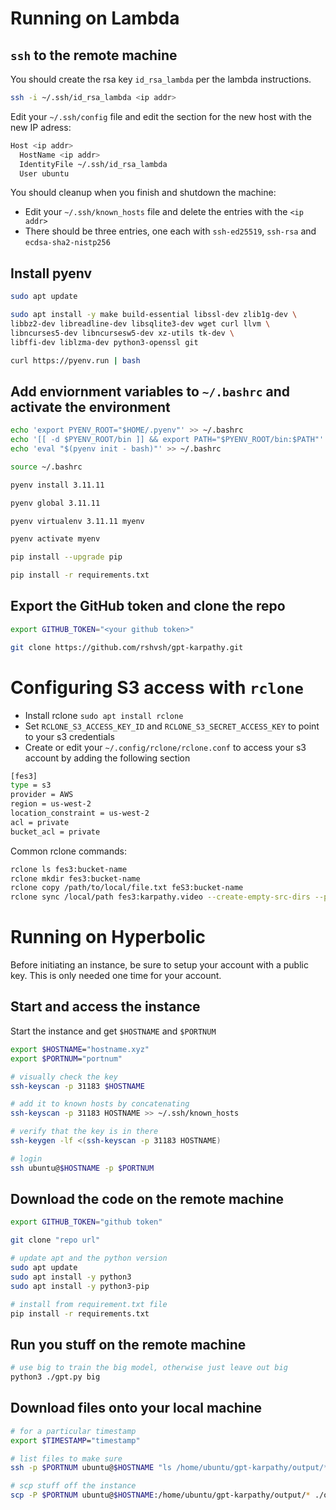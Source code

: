 # Running on Lambda

## `ssh` to the remote machine

You should create the rsa key `id_rsa_lambda` per the lambda instructions.

```bash
ssh -i ~/.ssh/id_rsa_lambda <ip addr>
```

Edit your `~/.ssh/config` file and edit the section for the new host with the new IP adress:

```bash
Host <ip addr>
  HostName <ip addr>
  IdentityFile ~/.ssh/id_rsa_lambda
  User ubuntu
```

You should cleanup when you finish and shutdown the machine:
- Edit your `~/.ssh/known_hosts` file and delete the entries with the `<ip addr>`
- There should be three entries, one each with `ssh-ed25519`, `ssh-rsa` and `ecdsa-sha2-nistp256`

## Install pyenv

```bash
sudo apt update

sudo apt install -y make build-essential libssl-dev zlib1g-dev \
libbz2-dev libreadline-dev libsqlite3-dev wget curl llvm \
libncurses5-dev libncursesw5-dev xz-utils tk-dev \
libffi-dev liblzma-dev python3-openssl git

curl https://pyenv.run | bash
```

## Add enviornment variables to `~/.bashrc` and activate the environment

```bash
echo 'export PYENV_ROOT="$HOME/.pyenv"' >> ~/.bashrc
echo '[[ -d $PYENV_ROOT/bin ]] && export PATH="$PYENV_ROOT/bin:$PATH"' >> ~/.bashrc
echo 'eval "$(pyenv init - bash)"' >> ~/.bashrc

source ~/.bashrc

pyenv install 3.11.11

pyenv global 3.11.11

pyenv virtualenv 3.11.11 myenv

pyenv activate myenv

pip install --upgrade pip

pip install -r requirements.txt
```

## Export the GitHub token and clone the repo

```bash
export GITHUB_TOKEN="<your github token>"

git clone https://github.com/rshvsh/gpt-karpathy.git
```

# Configuring S3 access with `rclone`

- Install rclone `sudo apt install rclone`
- Set `RCLONE_S3_ACCESS_KEY_ID` and `RCLONE_S3_SECRET_ACCESS_KEY` to point to your s3 credentials
- Create or edit your `~/.config/rclone/rclone.conf` to access your s3 account by adding the following section

```bash
[fes3]
type = s3
provider = AWS
region = us-west-2
location_constraint = us-west-2
acl = private
bucket_acl = private
```

Common rclone commands:

```bash
rclone ls fes3:bucket-name
rclone mkdir fes3:bucket-name
rclone copy /path/to/local/file.txt feS3:bucket-name
rclone sync /local/path fes3:karpathy.video --create-empty-src-dirs --progress
```

# Running on Hyperbolic

Before initiating an instance, be sure to setup your account with a public key. This is only needed one time for your account.

## Start and access the instance

Start the instance and get `$HOSTNAME` and `$PORTNUM`

```bash
export $HOSTNAME="hostname.xyz"
export $PORTNUM="portnum"

# visually check the key
ssh-keyscan -p 31183 $HOSTNAME

# add it to known hosts by concatenating
ssh-keyscan -p 31183 HOSTNAME >> ~/.ssh/known_hosts

# verify that the key is in there
ssh-keygen -lf <(ssh-keyscan -p 31183 HOSTNAME)

# login
ssh ubuntu@$HOSTNAME -p $PORTNUM
```

## Download the code on the remote machine

```bash
export GITHUB_TOKEN="github token"

git clone "repo url"

# update apt and the python version
sudo apt update
sudo apt install -y python3
sudo apt install -y python3-pip

# install from requirement.txt file
pip install -r requirements.txt
```

## Run you stuff on the remote machine

```bash
# use big to train the big model, otherwise just leave out big
python3 ./gpt.py big 
```

## Download files onto your local machine

```bash
# for a particular timestamp
export $TIMESTAMP="timestamp"

# list files to make sure
ssh -p $PORTNUM ubuntu@$HOSTNAME "ls /home/ubuntu/gpt-karpathy/output/*-$TIMESTAMP.*"

# scp stuff off the instance
scp -P $PORTNUM ubuntu@$HOSTNAME:/home/ubuntu/gpt-karpathy/output/* ./output
```
